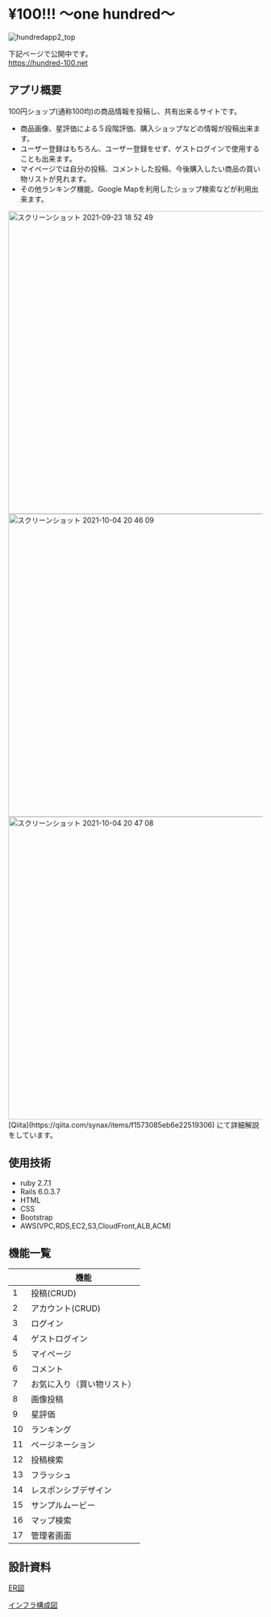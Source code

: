 # ¥100!!!  〜one hundred〜
![hundredapp2_top](https://user-images.githubusercontent.com/62829301/136205579-e666ecdd-c2b6-47fa-8390-22d425e093f7.gif)

下記ページで公開中です。  
https://hundred-100.net

## アプリ概要
100円ショップ(通称100均)の商品情報を投稿し、共有出来るサイトです。

+ 商品画像、星評価による５段階評価、購入ショップなどの情報が投稿出来ます。
+ ユーザー登録はもちろん、ユーザー登録をせず、ゲストログインで使用することも出来ます。
+ マイページでは自分の投稿、コメントした投稿、今後購入したい商品の買い物リストが見れます。
+ その他ランキング機能、Google Mapを利用したショップ検索などが利用出来ます。
<img width="600" alt="スクリーンショット 2021-09-23 18 52 49" src="https://user-images.githubusercontent.com/62829301/134488185-d4509f89-e464-4b3e-b7bd-4dc856ee1c14.png">
<img width="600" alt="スクリーンショット 2021-10-04 20 46 09" src="https://user-images.githubusercontent.com/62829301/136206735-230b4db2-7559-4ae9-8d4f-83382c0f483a.png">
<img width="600" alt="スクリーンショット 2021-10-04 20 47 08" src="https://user-images.githubusercontent.com/62829301/136206858-77c57d35-cedd-47a7-b5a6-a062fb8daaf7.png">
[Qiita](https://qiita.com/synax/items/f1573085eb6e22519306) にて詳細解説をしています。

## 使用技術
- ruby 2.7.1
- Rails 6.0.3.7
- HTML
- CSS
- Bootstrap
- AWS(VPC,RDS,EC2,S3,CloudFront,ALB,ACM)

## 機能一覧
|    |  機能  |
| ---- | ---- |
|  1  |  投稿(CRUD)  |
|  2  |  アカウント(CRUD)  |
|  3  |  ログイン  |
|  4  |  ゲストログイン  |
|  5  |  マイページ  |
|  6  |  コメント  |
|  7  |  お気に入り（買い物リスト）  |
|  8  |  画像投稿  |
|  9  |  星評価  |
|  10  |  ランキング  |
|  11  |  ページネーション  |
|  12  |  投稿検索  |
|  13  |  フラッシュ  |
|  14  |  レスポンシブデザイン　　 |
|  15  |  サンプルムービー  |
|  16  |  マップ検索  |
|  17  |  管理者画面  |

## 設計資料
[ER図](https://user-images.githubusercontent.com/62829301/134493479-00c6e1c5-51bc-4d69-abd2-bea999c9aeae.png)  

[インフラ構成図](https://user-images.githubusercontent.com/62829301/135631386-67cbb5ef-2f22-403d-a89a-9e200333d422.png)


